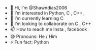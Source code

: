 - 👋 Hi, I’m @Shawndias2006
- 👀 I’m interested in Python, C , C++,
- 🌱 I’m currently learning C
- 💞️ I’m looking to collaborate on C , C++
- 📫 How to reach me Insta , facebook
- 😄 Pronouns: He / Him
- ⚡ Fun fact: Python

<!---
Shawndias2006/Shawndias2006 is a ✨ special ✨ repository because its `README.md` (this file) appears on your GitHub profile.
You can click the Preview link to take a look at your changes.
--->
